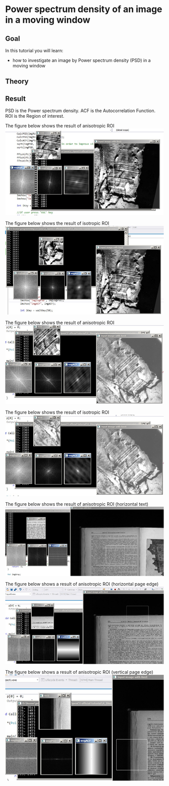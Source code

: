 Power spectrum density of an image in a moving window
==========================

Goal
----

In this tutorial you will learn:

-   how to investigate an image by Power spectrum density (PSD) in a moving window

Theory
------


Result
------
PSD is the Power spectrum density.
ACF is the Autocorrelation Function.
ROI is the Region of interest.

The figure below shows the result of anisotropic ROI
![](/www/images/1.jpg)

The figure below shows the result of isotropic ROI
![](/www/images/2.jpg)

The figure below shows the result of anisotropic ROI
![](/www/images/3.jpg)

The figure below shows the result of isotropic ROI
![](/www/images/4.jpg)

The figure below shows the result of anisotropic ROI (horizontal text)
![](/www/images/5.jpg)

The figure below shows a result of anisotropic ROI (horizontal page edge)
![](/www/images/6.jpg)

The figure below shows a result of anisotropic ROI (vertical page edge)
![](/www/images/7.jpg)